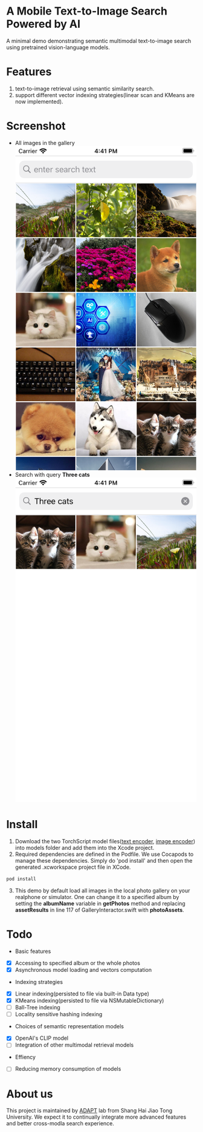 # A Mobile Text-to-Image Search Powered by AI
A minimal demo demonstrating semantic multimodal text-to-image search using pretrained vision-language models.

# Features
1. text-to-image retrieval using semantic similarity search.
2. support different vector indexing strategies(linear scan and KMeans are now implemented).

# Screenshot
+ All images in the gallery ![all](./all.png) 
+ Search with query **Three cats** ![search](./cats.png)

# Install
1. Download the two TorchScript model files([text encoder](https://drive.google.com/file/d/1583IT_K9cCkeHfrmuTpMbImbS5qB8SA1/view?usp=sharing), [image encoder](https://drive.google.com/file/d/1K2wIyTuSWLTKBXzUlyTEsa4xXLNDuI7P/view?usp=sharing)) into models folder and add them into the Xcode project.
2. Required dependencies are defined in the Podfile. We use Cocapods to manage these dependencies. Simply do 'pod install' and then open the generated .xcworkspace project file in XCode.
```bash
pod install
```
3. This demo by default load all images in the local photo gallery on your realphone or simulator. One can change it to a specified album by setting the **albumName** variable in **getPhotos** method and replacing **assetResults** in line 117 of GalleryInteractor.swift with **photoAssets**.

# Todo
+ Basic features
- [x] Accessing to specified album or the whole photos
- [x] Asynchronous model loading and vectors computation
+ Indexing strategies
- [x] Linear indexing(persisted to file via built-in Data type)
- [x] KMeans indexing(persisted to file via NSMutableDictionary)
- [ ] Ball-Tree indexing
- [ ] Locality sensitive hashing indexing
+ Choices of semantic representation models
- [x] OpenAI's CLIP model
- [ ] Integration of other multimodal retrieval models
+ Effiency
- [ ] Reducing memory consumption of models

# About us
This project is maintained by [ADAPT](http://adapt.seiee.sjtu.edu.cn/) lab from Shang Hai Jiao Tong University. We expect it to continually integrate more advanced features and better cross-modla search experience.

